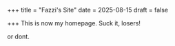 +++
title = "Fazzi's Site"
date = 2025-08-15
draft = false
<!-- url = "/" -->
+++
This is now my homepage. Suck it, losers!


or dont.
